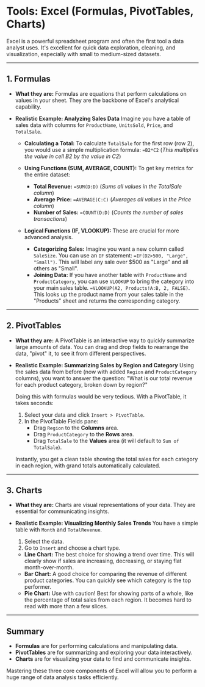 # Tools: Excel (Formulas, PivotTables, Charts)

Excel is a powerful spreadsheet program and often the first tool a data analyst uses. It's excellent for quick data exploration, cleaning, and visualization, especially with small to medium-sized datasets.

---

## 1. Formulas

*   **What they are:** Formulas are equations that perform calculations on values in your sheet. They are the backbone of Excel's analytical capability.

*   **Realistic Example: Analyzing Sales Data**
    Imagine you have a table of sales data with columns for `ProductName`, `UnitsSold`, `Price`, and `TotalSale`.

    *   **Calculating a Total:** To calculate `TotalSale` for the first row (row 2), you would use a simple multiplication formula:
        `=B2*C2`  (*This multiplies the value in cell B2 by the value in C2*)

    *   **Using Functions (SUM, AVERAGE, COUNT):** To get key metrics for the entire dataset:
        -   **Total Revenue:** `=SUM(D:D)` (*Sums all values in the TotalSale column*)
        -   **Average Price:** `=AVERAGE(C:C)` (*Averages all values in the Price column*)
        -   **Number of Sales:** `=COUNT(D:D)` (*Counts the number of sales transactions*)

    *   **Logical Functions (IF, VLOOKUP):** These are crucial for more advanced analysis.
        -   **Categorizing Sales:** Imagine you want a new column called `SaleSize`. You can use an `IF` statement: `=IF(D2>500, "Large", "Small")`. This will label any sale over $500 as "Large" and all others as "Small".
        -   **Joining Data:** If you have another table with `ProductName` and `ProductCategory`, you can use `VLOOKUP` to bring the category into your main sales table. `=VLOOKUP(A2, Products!A:B, 2, FALSE)`. This looks up the product name from your sales table in the "Products" sheet and returns the corresponding category.

---

## 2. PivotTables

*   **What they are:** A PivotTable is an interactive way to quickly summarize large amounts of data. You can drag and drop fields to rearrange the data, "pivot" it, to see it from different perspectives.

*   **Realistic Example: Summarizing Sales by Region and Category**
    Using the sales data from before (now with added `Region` and `ProductCategory` columns), you want to answer the question: "What is our total revenue for each product category, broken down by region?"

    Doing this with formulas would be very tedious. With a PivotTable, it takes seconds:

    1.  Select your data and click `Insert > PivotTable`.
    2.  In the PivotTable Fields pane:
        -   Drag `Region` to the **Columns** area.
        -   Drag `ProductCategory` to the **Rows** area.
        -   Drag `TotalSale` to the **Values** area (it will default to `Sum of TotalSale`).

    Instantly, you get a clean table showing the total sales for each category in each region, with grand totals automatically calculated.

---

## 3. Charts

*   **What they are:** Charts are visual representations of your data. They are essential for communicating insights.

*   **Realistic Example: Visualizing Monthly Sales Trends**
    You have a simple table with `Month` and `TotalRevenue`.

    1.  Select the data.
    2.  Go to `Insert` and choose a chart type.

    *   **Line Chart:** The best choice for showing a trend over time. This will clearly show if sales are increasing, decreasing, or staying flat month-over-month.
    *   **Bar Chart:** A good choice for comparing the revenue of different product categories. You can quickly see which category is the top performer.
    *   **Pie Chart:** Use with caution! Best for showing parts of a whole, like the percentage of total sales from each region. It becomes hard to read with more than a few slices.

---

## Summary

-   **Formulas** are for performing calculations and manipulating data.
-   **PivotTables** are for summarizing and exploring your data interactively.
-   **Charts** are for visualizing your data to find and communicate insights.

Mastering these three core components of Excel will allow you to perform a huge range of data analysis tasks efficiently.